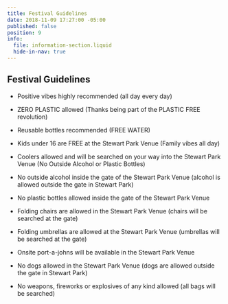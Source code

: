 ```yaml
---
title: Festival Guidelines
date: 2018-11-09 17:27:00 -05:00
published: false
position: 9
info:
  file: information-section.liquid
  hide-in-nav: true
---
```


## Festival Guidelines


* Positive vibes highly recommended (all day every day)

* ZERO PLASTIC allowed (Thanks being part of the PLASTIC FREE revolution)

* Reusable bottles recommended (FREE WATER)

* Kids under 16 are FREE at the Stewart Park Venue (Family vibes all day)

* Coolers allowed and will be searched on your way into the Stewart Park Venue (No Outside Alcohol or Plastic Bottles)

* No outside alcohol inside the gate of the Stewart Park Venue (alcohol is allowed outside the gate in Stewart Park)

* No plastic bottles allowed inside the gate of the Stewart Park Venue

* Folding chairs are allowed in the Stewart Park Venue (chairs will be searched at the gate)

* Folding umbrellas are allowed at the Stewart Park Venue (umbrellas will be searched at the gate)

* Onsite port-a-johns will be available in the Stewart Park Venue

* No dogs allowed in the Stewart Park Venue (dogs are allowed outside the gate in Stewart Park)

* No weapons, fireworks or explosives of any kind allowed (all bags will be searched)